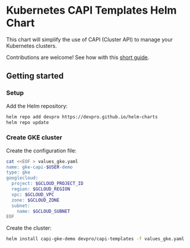 # Kubernetes CAPI Templates Helm Chart

This chart will simplify the use of CAPI (Cluster API) to manage your Kubernetes clusters.

Contributions are welcome! See how with this [short guide](CONTRIBUTING.md).

## Getting started

### Setup

Add the Helm repository:

```bash
helm repo add devpro https://devpro.github.io/helm-charts
helm repo update
```

### Create GKE cluster

Create the configuration file:

```bash
cat <<EOF > values_gke.yaml
name: gke-capi-$USER-demo
type: gke
googlecloud:
  project: $GCLOUD_PROJECT_ID
  region: $GCLOUD_REGION
  vpc: $GCLOUD_VPC
  zone: $GCLOUD_ZONE
  subnet:
    name: $GCLOUD_SUBNET
EOF
```

Create the cluster:

```bash
helm install capi-gke-demo devpro/capi-templates -f values_gke.yaml
```
